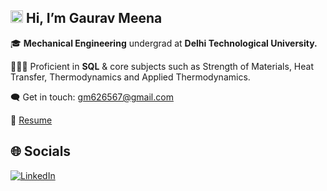 ## <img src="https://github-production-user-asset-6210df.s3.amazonaws.com/24524555/238178097-766d336d-b87d-44ba-807c-c51de2bc6b4d.gif" width="20" height="20"/> Hi, I’m **Gaurav Meena**  
🎓 **Mechanical Engineering** undergrad at **Delhi Technological University.**   

🧑🏻‍💻 Proficient in **SQL** & core subjects such as Strength of Materials, Heat Transfer, Thermodynamics and Applied Thermodynamics.

🗨️ Get in touch: [gm626567@gmail.com](mailto:gm626567@gmail.com)

📄 [Resume]()   

 
## 🌐 Socials
[![LinkedIn](https://img.shields.io/badge/LinkedIn-0077B5?style=for-the-badge&logo=linkedin&logoColor=white)](https://www.linkedin.com/in/gaurav-meena-gm/) 
